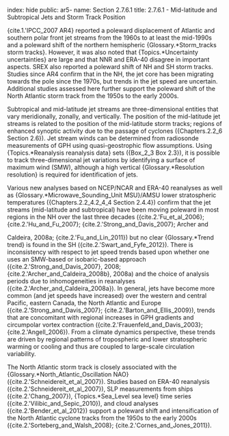 index: hide
public: ar5-
name: Section 2.7.6.1
title: 2.7.6.1 - Mid-latitude and Subtropical Jets and Storm Track Position

{cite.1.'IPCC_2007 AR4} reported a poleward displacement of Atlantic and southern polar front jet streams from the 1960s to at least the mid-1990s and a poleward shift of the northern hemispheric {Glossary.*Storm_tracks storm tracks}. However, it was also noted that {Topics.*Uncertainty uncertainties} are large and that NNR and ERA-40 disagree in important aspects. SREX also reported a poleward shift of NH and SH storm tracks. Studies since AR4 confirm that in the NH, the jet core has been migrating towards the pole since the 1970s, but trends in the jet speed are uncertain. Additional studies assessed here further support the poleward shift of the North Atlantic storm track from the 1950s to the early 2000s.

Subtropical and mid-latitude jet streams are three-dimensional entities that vary meridionally, zonally, and vertically. The position of the mid-latitude jet streams is related to the position of the mid-latitude storm tracks; regions of enhanced synoptic activity due to the passage of cyclones ({Chapters.2.2_6 Section 2.6}). Jet stream winds can be determined from radiosonde measurements of GPH using quasi-geostrophic flow assumptions. Using {Topics.*Reanalysis reanalysis data} sets ({Box_2_3 Box 2.3}), it is possible to track three-dimensional jet variations by identifying a surface of maximum wind (SMW), although a high vertical {Glossary.*Resolution resolution} is required for identification of jets.

Various new analyses based on NCEP/NCAR and ERA-40 reanalyses as well as {Glossary.*Microwave_Sounding_Unit MSU}/AMSU lower stratospheric temperatures ({Chapters.2.2_4.2_4_4 Section 2.4.4}) confirm that the jet streams (mid-latitude and subtropical) have been moving poleward in most regions in the NH over the last three decades ({cite.2.'Fu_et_al_2006}; {cite.2.'Hu_and_Fu_2007}; {cite.2.'Strong_and_Davis_2007}; Archer and

Caldeira, 2008a; {cite.2.'Fu_and_Lin_2011}) but no clear {Glossary.*Trend trend} is found in the SH ({cite.2.'Swart_and_Fyfe_2012}). There is inconsistency with respect to jet speed trends based upon whether one uses an SMW-based or isobaric-based approach ({cite.2.'Strong_and_Davis_2007}, 2008; {cite.2.'Archer_and_Caldeira_2008b}, 2008a) and the choice of analysis periods due to inhomogeneities in reanalyses ({cite.2.'Archer_and_Caldeira_2008a}). In general, jets have become more common (and jet speeds have increased) over the western and central Pacific, eastern Canada, the North Atlantic and Europe ({cite.2.'Strong_and_Davis_2007}; {cite.2.'Barton_and_Ellis_2009}), trends that are concomitant with regional increases in GPH gradients and circumpolar vortex contraction ({cite.2.'Frauenfeld_and_Davis_2003}; {cite.2.'Angell_2006}). From a climate dynamics perspective, these trends are driven by regional patterns of tropospheric and lower stratospheric warming or cooling and thus are coupled to large-scale circulation variability.

The North Atlantic storm track is closely associated with the {Glossary.*North_Atlantic_Oscillation NAO} ({cite.2.'Schneidereit_et_al_2007}). Studies based on ERA-40 reanalysis ({cite.2.'Schneidereit_et_al_2007}), SLP measurements from ships ({cite.2.'Chang_2007}), {Topics.*Sea_Level sea level} time series ({cite.2.'Vilibic_and_Sepic_2010}), and cloud analyses ({cite.2.'Bender_et_al_2012}) support a poleward shift and intensification of the North Atlantic cyclone tracks from the 1950s to the early 2000s ({cite.2.'Sorteberg_and_Walsh_2008}; {cite.2.'Cornes_and_Jones_2011}).
